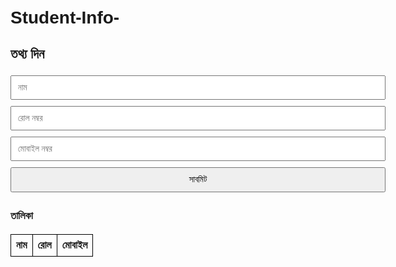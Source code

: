 # Student-Info-
<!DOCTYPE html>
<html lang="bn">
<head>
  <meta charset="UTF-8" />
  <title>স্টুডেন্ট ফর্ম</title>
  <style>
    body { font-family: sans-serif; max-width: 600px; margin: auto; padding: 20px; }
    input, button { padding: 10px; margin: 5px 0; width: 100%; }
    table { border-collapse: collapse; width: 100%; margin-top: 20px; }
    th, td { border: 1px solid #000; padding: 8px; text-align: left; }
  </style>
</head>
<body>
  <h2>তথ্য দিন</h2>
  <form id="form">
    <input type="text" id="name" placeholder="নাম" required />
    <input type="text" id="roll" placeholder="রোল নম্বর" required />
    <input type="text" id="mobile" placeholder="মোবাইল নম্বর" required />
    <button type="submit">সাবমিট</button>
  </form>

  <h3>তালিকা</h3>
  <table id="dataTable">
    <thead>
      <tr><th>নাম</th><th>রোল</th><th>মোবাইল</th></tr>
    </thead>
    <tbody></tbody>
  </table>

  <script>
    const form = document.getElementById('form');
    const tbody = document.querySelector('#dataTable tbody');

    form.addEventListener('submit', function(e) {
      e.preventDefault();

      const name = document.getElementById('name').value.trim();
      const roll = document.getElementById('roll').value.trim();
      const mobile = document.getElementById('mobile').value.trim();

      if (!name || !roll || !mobile) return alert("সব ফিল্ড পূরণ করুন");

      const row = document.createElement('tr');
      row.innerHTML = `<td>${name}</td><td>${roll}</td><td>${mobile}</td>`;
      tbody.appendChild(row);

      // LocalStorage-এ সেভ
      const data = JSON.parse(localStorage.getItem('students') || '[]');
      data.push({ name, roll, mobile });
      localStorage.setItem('students', JSON.stringify(data));

      form.reset();
    });

    // পেজ লোডে পুরাতন ডেটা দেখাও
    window.onload = function () {
      const data = JSON.parse(localStorage.getItem('students') || '[]');
      data.forEach(({ name, roll, mobile }) => {
        const row = document.createElement('tr');
        row.innerHTML = `<td>${name}</td><td>${roll}</td><td>${mobile}</td>`;
        tbody.appendChild(row);
      });
    };
  </script>
</body>
</html>
